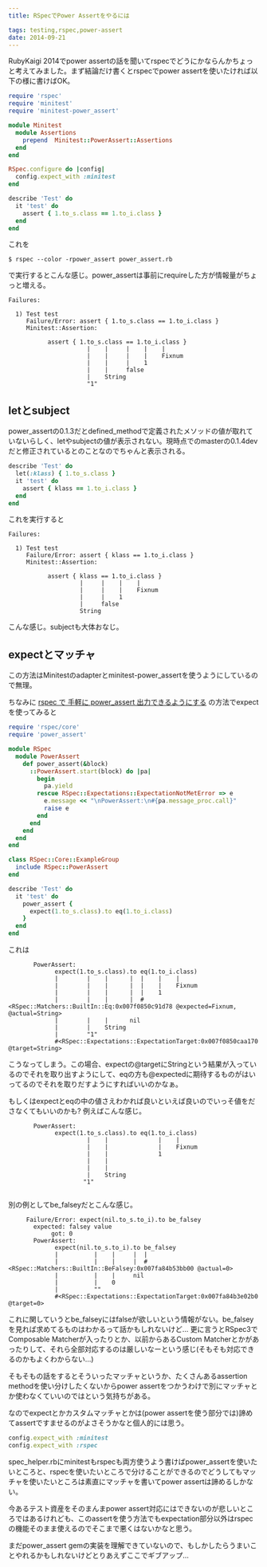 ```yaml
---
title: RSpecでPower Assertをやるには

tags: testing,rspec,power-assert
date: 2014-09-21
---
```


RubyKaigi 2014でpower assertの話を聞いてrspecでどうにかならんかちょっと考えてみました。まず結論だけ書くとrspecでpower assertを使いたければ以下の様に書けばOK。

```ruby
require 'rspec'
require 'minitest'
require 'minitest-power_assert'

module Minitest
  module Assertions
    prepend  Minitest::PowerAssert::Assertions
  end
end

RSpec.configure do |config|
  config.expect_with :minitest
end

describe 'Test' do
  it 'test' do
    assert { 1.to_s.class == 1.to_i.class }
  end
end
```

これを

```shell
$ rspec --color -rpower_assert power_assert.rb
```

で実行するとこんな感じ。power_assertは事前にrequireした方が情報量がちょっと増える。

```
Failures:

  1) Test test
     Failure/Error: assert { 1.to_s.class == 1.to_i.class }
     Minitest::Assertion:

           assert { 1.to_s.class == 1.to_i.class }
                      |    |     |    |    |
                      |    |     |    |    Fixnum
                      |    |     |    1
                      |    |     false
                      |    String
                      "1"
```

## letとsubject

power_assertの0.1.3だとdefined_methodで定義されたメソッドの値が取れていないらしく、letやsubjectの値が表示されない。現時点でのmasterの0.1.4devだと修正されているとのことなのでちゃんと表示される。

```ruby
describe 'Test' do
  let(:klass) { 1.to_s.class }
  it 'test' do
    assert { klass == 1.to_i.class }
  end
end
```

これを実行すると

```
Failures:

  1) Test test
     Failure/Error: assert { klass == 1.to_i.class }
     Minitest::Assertion:

           assert { klass == 1.to_i.class }
                    |     |    |    |
                    |     |    |    Fixnum
                    |     |    1
                    |     false
                    String
```

こんな感じ。subjectも大体おなじ。

## expectとマッチャ

この方法はMinitestのadapterとminitest-power_assertを使うようにしているので無理。

ちなみに [rspec で 手軽に power_assert 出力できるようにする](https://gist.github.com/mizoR/3cf068eeae033bd5db5a) の方法でexpectを使ってみると

```ruby
require 'rspec/core'
require 'power_assert'

module RSpec
  module PowerAssert
    def power_assert(&block)
      ::PowerAssert.start(block) do |pa|
        begin
          pa.yield
        rescue RSpec::Expectations::ExpectationNotMetError => e
          e.message << "\nPowerAssert:\n#{pa.message_proc.call}"
          raise e
        end
      end
    end
  end
end

class RSpec::Core::ExampleGroup
  include RSpec::PowerAssert
end

describe 'Test' do
  it 'test' do
    power_assert {
      expect(1.to_s.class).to eq(1.to_i.class)
    }
  end
end
```

これは

```
       PowerAssert:
             expect(1.to_s.class).to eq(1.to_i.class)
             |        |    |      |  |    |    |
             |        |    |      |  |    |    Fixnum
             |        |    |      |  |    1
             |        |    |      |  #<RSpec::Matchers::BuiltIn::Eq:0x007f0850c91d78 @expected=Fixnum, @actual=String>
             |        |    |      nil
             |        |    String
             |        "1"
             #<RSpec::Expectations::ExpectationTarget:0x007f0850caa170 @target=String>

```

こうなってしまう。この場合、expectの@targetにStringという結果が入っているのでそれを取り出すようにして、eqの方も@expectedに期待するものがはいってるのでそれを取りだすようにすればいいのかなぁ。

もしくはexpectとeqの中の値さえわかれば良いといえば良いのでいっそ値をださなくてもいいのかも? 例えばこんな感じ。

```
       PowerAssert:
             expect(1.to_s.class).to eq(1.to_i.class)
                      |    |              |    |
                      |    |              |    Fixnum
                      |    |              1
                      |    |
                      |    |
                      |    String
                     "1"


```

別の例としてbe_falseyだとこんな感じ。

```
     Failure/Error: expect(nil.to_s.to_i).to be_falsey
       expected: falsey value
            got: 0
       PowerAssert:
             expect(nil.to_s.to_i).to be_falsey
             |          |    |     |  |
             |          |    |     |  #<RSpec::Matchers::BuiltIn::BeFalsey:0x007fa84b53bb00 @actual=0>
             |          |    |     nil
             |          |    0
             |          ""
             #<RSpec::Expectations::ExpectationTarget:0x007fa84b3e02b0 @target=0>
```

これに関していうとbe_falseyにはfalseが欲しいという情報がない。be_falseyを見れば求めてるものはわかるって話かもしれないけど… 更に言うとRSpec3でComposable Matcherが入ったりとか、以前からあるCustom Matcherとかがあったりして、それら全部対応するのは厳しいなーという感じ(そもそも対応できるのかもよくわからない…)

そもそもの話をするとそういったマッチャというか、たくさんあるassertion methodを使い分けしたくないからpower assertをつかうわけで別にマッチャとか使わなくていいのではという気持ちがある。

なのでexpectとかカスタムマッチャとかは(power assertを使う部分では)諦めてassertですませるのがよさそうかなと個人的には思う。

```ruby
config.expect_with :minitest
config.expect_with :rspec
```

spec_helper.rbにminitestもrspecも両方使うよう書けばpower_assertを使いたいところと、rspecを使いたいところで分けることができるのでどうしてもマッチャを使いたいところは素直にマッチャを書いてpower assertは諦めるしかない。

今あるテスト資産をそのまんまpower assert対応にはできないのが悲しいところではあるけれども、このassertを使う方法でもexpectation部分以外はrspecの機能そのまま使えるのでそこまで悪くはないかなと思う。

まだpower_assert gemの実装を理解できていないので、もしかしたらうまいことやれるかもしれないけどとりあえずここでギブアップ…
